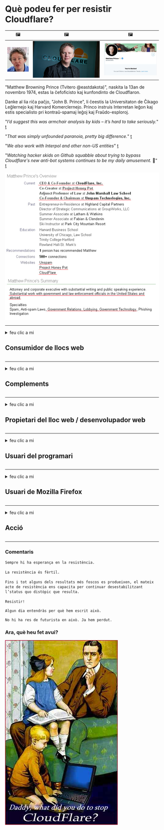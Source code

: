 # Què podeu fer per resistir Cloudflare?

| 🖼 | 🖼 | 🖼 |
| --- | --- | --- |
| ![](../image/matthew_prince_teen.jpg) | ![](../image/matthew_prince.jpg) | ![](../image/blockedbymatthewprince.jpg) |


"Matthew Browning Prince (Tvitero @eastdakota)", naskita la 13an de novembro 1974, estas la ĉefoficisto kaj kunfondinto de Cloudflaron.

Danke al lia riĉa paĉjo, "John B. Prince", li ĉeestis la Universitaton de Ĉikago Leĝlernejo kaj Harvard Komerclernejo.
Princo instruis Interretan leĝon kaj estis specialisto pri kontraŭ-spamaj leĝoj kaj Fraŭdo-esploroj.


"*I’d suggest this was armchair analysis by kids – it’s hard to take seriously.*" [t](https://www.theguardian.com/technology/2015/nov/19/cloudflare-accused-by-anonymous-helping-isis)

"*That was simply unfounded paranoia, pretty big difference.*"  [t](https://twitter.com/xxdesmus/status/992757936123359233)

"*We also work with Interpol and other non-US entities*" [t](https://twitter.com/eastdakota/status/1203028504184360960)

"*Watching hacker skids on Github squabble about trying to bypass Cloudflare's new anti-bot systems continues to be my daily amusement.* 🍿" [t](https://twitter.com/eastdakota/status/1273277839102656515)


![](../image/whoismp.jpg)

---


<details>
<summary>feu clic a mi

## Consumidor de llocs web
</summary>


- Si el lloc web que us agrada utilitza Cloudflare, digueu-los que no l’utilitzin.
  - Queixar-se a les xarxes socials com Facebook, Reddit, Twitter o Mastodon no fa cap diferència. [Les accions són més fortes que els hashtags.](https://twitter.com/phyzonloop/status/1274132092490862594)
  - Intenteu posar-vos en contacte amb el propietari del lloc web si voleu fer-vos útil.

[Va dir Cloudflare](https://github.com/Eloston/ungoogled-chromium/issues/783):
```
Us recomanem que contacteu amb els administradors per obtenir serveis o llocs específics amb els quals tingueu problemes i que compartiu la vostra experiència.
```

[Si no ho demaneu, el propietari del lloc web mai no sabrà aquest problema.](../PEOPLE.md)

![](../image/liberapay.jpg)

[Exemple correcte](https://counterpartytalk.org/t/turn-off-cloudflare-on-counterparty-co-plz/164/5).<br>
Tens algun problema? [Alça la veu ara.](https://github.com/maraoz/maraoz.github.io/issues/1) Exemple següent.

```
Només ajudeu a la censura corporativa i la vigilància massiva.
http://crimeflare.eu.org
```

```
La vostra pàgina web es troba al jardí privat de CloudFlare, que abusa de la privadesa.
http://crimeflare.eu.org
```

- Dediqueu una estona a llegir la política de privadesa del lloc web.
  - si el lloc web està darrere de Cloudflare o el lloc web utilitza serveis connectats a Cloudflare.

Ha d’explicar què és el "Cloudflare" i demanar permís per compartir les vostres dades amb Cloudflare. Si no ho feu, es trencarà la confiança i s’hauria d’evitar el lloc web en qüestió.

[Aquí es mostra un exemple de política de privadesa acceptable](https://archive.is/bDlTz) ("Subprocessors" > "Entity Name")

```
He llegit la vostra política de privadesa i no trobo la paraula Cloudflare.
Em nego a compartir dades amb vosaltres si continueu proporcionant les meves dades a Cloudflare.
http://crimeflare.eu.org
```

Aquest és un exemple de política de privadesa que no conté la paraula Cloudflare.
[Liberland Jobs](https://archive.is/daKIr) [privacy policy](https://docsend.com/view/feiwyte):

![](../image/cfwontobey.jpg)

Cloudflare té la seva pròpia política de privadesa.
[A Cloudflare li encanten les persones que fan sexe.](https://www.reddit.com/r/GamerGhazi/comments/2s64fe/be_wary_reporting_to_cloudflare/)

Aquí teniu un bon exemple del formulari d’inscripció al lloc web.
AFAIK, lloc web zero. Confiarà en ells?

```
En fer clic a "Registra't a XYZ", acceptes les nostres condicions del servei i la nostra declaració de privadesa.
També accepteu compartir les vostres dades amb Cloudflare i també accepteu la declaració de privadesa de cloudflare.
Si Cloudflare divulga la vostra informació o no us permet connectar-vos als nostres servidors, no és culpa nostra. [*]

[ Registra't ] [ no hi estic d'acord ]
```
[*] [PEOPLE.md](../PEOPLE.md)


- Intenteu no utilitzar el seu servei. Recordeu que Cloudflare us està mirant.
  - ["I'm in your TLS, sniffin' your passworz"](../image/iminurtls.jpg)

- Cerqueu un altre lloc web. Hi ha alternatives i oportunitats a Internet.

- Convenceu els vostres amics per utilitzar Tor diàriament.
  - L’anonimat hauria de ser l’estàndard d’internet obert.
  - [Tingueu en compte que al projecte Tor no li agrada aquest projecte.](../HISTORY.md)

</details>

------

<details>
<summary>feu clic a mi

## Complements
</summary>

- Si el vostre navegador és Firefox, Tor Browser o Ungoogled Chromium, utilitzeu un d'aquests complements a continuació.
  - Si voleu afegir un altre complement, pregunteu-hi primer.


| Nom | Desenvolupador | Suport | Es pot bloquejar | Es pot notificar | Chrome |
| -------- | -------- | -------- | -------- | -------- | -------- |
| [Bloku Cloudflaron MITM-Atakon](../subfiles/about.bcma.md) | #Addon | [ ? ](http://crimeflare.eu.org/) | **Sí**     | **Sí**     |  **Sí** |
| [Ĉu ligoj estas vundeblaj al MITM-atako?](../subfiles/about.ismm.md) | #Addon | [ ? ](http://crimeflare.eu.org/) | No     | **Sí**     |  **Sí** |
| [Ĉu ĉi tiuj ligoj blokos Tor-uzanton?](../subfiles/about.isat.md) | #Addon | [ ? ](http://crimeflare.eu.org/) | No     | **Sí**     |  **Sí** |
| [Block Cloudflare MITM Attack](https://trac.torproject.org/projects/tor/attachment/ticket/24351/block_cloudflare_mitm_attack-1.0.14.1-an%2Bfx.xpi)<br>[**DELETED BY TOR PROJECT**](../HISTORY.md) | nullius | [ ? ](../tool/block_cloudflare_mitm_fx), [Link](http://crimeflare.eu.org/) | **Sí**     | **Sí**     |  No |
| [TPRB](http://34ahehcli3epmhbu2wbl6kw6zdfl74iyc4vg3ja4xwhhst332z3knkyd.onion/) | Sw | [ ? ](http://34ahehcli3epmhbu2wbl6kw6zdfl74iyc4vg3ja4xwhhst332z3knkyd.onion/) | **Sí**     | **Sí**     |  No |
| [Detect Cloudflare](https://addons.mozilla.org/en-US/firefox/addon/detect-cloudflare/) | Frank Otto | [ ? ](https://github.com/traktofon/cf-detect) | No     | **Sí**     |  No |
| [True Sight](https://addons.mozilla.org/en-US/firefox/addon/detect-cloudflare-plus/) | claustromaniac | [ ? ](https://github.com/claustromaniac/detect-cloudflare-plus) | No     | **Sí**     |  No |
| [Which Cloudflare datacenter am I visiting?](https://addons.mozilla.org/en-US/firefox/addon/cf-pop/) | 依云 | [ ? ](https://github.com/lilydjwg/cf-pop) | No     | **Sí**     |  No |


- "Decentraleyes" pot aturar la connexió a "CDNJS (Cloudflare)".
  - Evita que moltes peticions arribin a les xarxes i serveix a fitxers locals per evitar que els llocs es trenquin.
  - El desenvolupador va respondre: "[very concerning indeed](https://github.com/Synzvato/decentraleyes/issues/236#issuecomment-352049501)", "[widespread usage severely centralizes the web](https://github.com/Synzvato/decentraleyes/issues/251#issuecomment-366752049)"

- [També podeu eliminar o desconfiar del certificat Cloudflare de la vostra autoritat de certificació (CA).](https://www.ssl.com/how-to/remove-root-certificate-firefox/)

</details>

------

<details>
<summary>feu clic a mi

## Propietari del lloc web / desenvolupador web
</summary>


![](../image/word_cloudflarefree.jpg)

- No utilitzeu la solució Cloudflare, punt.
  - Pots fer-ho millor, oi? [A continuació s’explica com eliminar subscripcions, plans, dominis o comptes de Cloudflare.](https://support.cloudflare.com/hc/en-us/articles/200167776-Removing-subscriptions-plans-domains-or-accounts)

| 🖼 | 🖼 |
| --- | --- |
| ![](../image/htmlalertcloudflare.jpg) | ![](../image/htmlalertcloudflare2.jpg) |

- Voleu més clients? Saps que has de fer. La pista és "per sobre de la línia".
  - [Hola, heu escrit "Ens prenem seriosament la vostra privadesa", però tinc "Error 403 Prohibit Anonymous Proxy No Allowed".](https://it.slashdot.org/story/19/02/19/0033255/stop-saying-we-take-your-privacy-and-security-seriously) Per què bloquegeu Tor o VPN? [I per què bloquegeu els correus electrònics temporals?](http://523kpawzkarw3j6afz2elxfs4h3hfclomkcmbjs6kaimo4lokympi6yd.onion/)

![](../image/anonexist.jpg)

- L’ús de Cloudflare augmentarà les possibilitats d’apagada. Els visitants no poden accedir al vostre lloc web si el vostre servidor està inactiu o Cloudflare està inactiu.
  - [Realment pensàveu que Cloudflare no baixaria mai?](https://www.ibtimes.com/cloudflare-down-not-working-sites-producing-504-gateway-timeout-errors-2618008) [Another](https://twitter.com/Jedduff/status/1097875615997399040) [sample](https://twitter.com/search?f=tweets&vertical=default&q=Cloudflare%20is%20having%20problems). [Need more](../PEOPLE.md)?

![](../image/cloudflareinternalerror.jpg)

- L'ús de Cloudflare per representar el vostre "servei API", "servidor d'actualització de programari" o "feed RSS" perjudicarà el vostre client. Un client us va trucar i us va dir "Ja no puc utilitzar la vostra API" i no teniu ni idea de què passa. Cloudflare pot bloquejar silenciosament el vostre client. Creus que està bé?
  - Hi ha molts serveis de connexió en línia de clients i lectors RSS. Per què publiqueu flux RSS si no permeteu que la gent es subscrigui?

![](../image/rssfeedovercf.jpg)

- Necessiteu un certificat HTTPS? Utilitzeu "Encriptem" o només el compreu a una empresa de CA.

- Necessiteu un servidor DNS? No podeu configurar el vostre propi servidor? Què passa amb ells: [Hurricane Electric Free DNS](https://dns.he.net/), [Dyn.com](https://dyn.com/dns/), [1984 Hosting](https://www.1984hosting.com/), [Afraid.Org (Administrador suprimiu el vostre compte si utilitzeu TOR)](https://freedns.afraid.org/)

- Busqueu servei d’allotjament? Només gratuït? Què passa amb ells: [Onion Service](http://vww6ybal4bd7szmgncyruucpgfkqahzddi37ktceo3ah7ngmcopnpyyd.onion/en/security/network-security/tor/onionservices-best-practices), [Free Web Hosting Area](https://freewha.com/), [Autistici/Inventati Web Site Hosting](https://www.autinv5q6en4gpf4.onion/services/website), [Github Pages](https://pages.github.com/), [Surge](https://surge.sh/)
  - [Alternatives a Cloudflare](../subfiles/cloudflare-alternatives.md)

- Feu servir "cloudflare-ipfs.com"? [Sabeu que Cloudflare IPFS és dolent?](../PEOPLE.md)

- Instal·leu el tallafoc d'aplicacions web, com ara OWASP i Fail2Ban, al vostre servidor i configureu-lo correctament.
  - Bloquejar Tor no és una solució. No castigueu a tothom només per usuaris petits i dolents.

- Redirigeix ​​o bloqueja els usuaris de "Cloudflare Warp" perquè accedeixin al teu lloc web. I proporcioneu un motiu si podeu.

> Llista d’IP: "[Els intervals d’IP actuals de Cloudflare](cloudflare_inc/)"

> A: Només cal bloquejar-los

```
server {
...
deny 173.245.48.0/20;
deny 103.21.244.0/22;
deny 103.22.200.0/22;
deny 103.31.4.0/22;
deny 141.101.64.0/18;
deny 108.162.192.0/18;
deny 190.93.240.0/20;
deny 188.114.96.0/20;
deny 197.234.240.0/22;
deny 198.41.128.0/17;
deny 162.158.0.0/15;
deny 104.16.0.0/12;
deny 172.64.0.0/13;
deny 131.0.72.0/22;
deny 2400:cb00::/32;
deny 2606:4700::/32;
deny 2803:f800::/32;
deny 2405:b500::/32;
deny 2405:8100::/32;
deny 2a06:98c0::/29;
deny 2c0f:f248::/32;
...
}
```

> B: Redirigeix ​​a la pàgina d'advertència

```
http {
...
geo $iscf {
default 0;
173.245.48.0/20 1;
103.21.244.0/22 1;
103.22.200.0/22 1;
103.31.4.0/22 1;
141.101.64.0/18 1;
108.162.192.0/18 1;
190.93.240.0/20 1;
188.114.96.0/20 1;
197.234.240.0/22 1;
198.41.128.0/17 1;
162.158.0.0/15 1;
104.16.0.0/12 1;
172.64.0.0/13 1;
131.0.72.0/22 1;
2400:cb00::/32 1;
2606:4700::/32 1;
2803:f800::/32 1;
2405:b500::/32 1;
2405:8100::/32 1;
2a06:98c0::/29 1;
2c0f:f248::/32 1;
}
...
}

server {
...
if ($iscf) {rewrite ^ https://example.com/cfwsorry.php;}
...
}

<?php
header('HTTP/1.1 406 Not Acceptable');
echo <<<CLOUDFLARED
Thank you for visiting ourwebsite.com!<br />
We are sorry, but we can't serve you because your connection is being intercepted by Cloudflare.<br />
Please read http://crimeflare.eu.org for more information.<br />
CLOUDFLARED;
die();
```

- Configureu Tor Onion Service o I2P insite si creieu en la llibertat i acolliu usuaris anònims.

- Demaneu consell a altres operadors de llocs web dobles Clearnet / Tor i feu amics anònims.

</details>

------

<details>
<summary>feu clic a mi

## Usuari del programari
</summary>


- Discord utilitza CloudFlare. Alternatives? Nosaltres recomenem [**Briar** (Android)](https://f-droid.org/en/packages/org.briarproject.briar.android/), [Ricochet (PC)](https://ricochet.im/), [Tox + Tor (Android/PC)](https://tox.chat/download.html)
  - Briar inclou el dimoni Tor, de manera que no cal instal·lar Orbot.
  - Els desenvolupadors de Qwtch, Open Privacy, van esborrar el projecte stop_cloudflare del seu servei git sense previ avís.

- Si utilitzeu Debian GNU / Linux o qualsevol derivat, subscriviu-vos: [bug #831835](https://bugs.debian.org/cgi-bin/bugreport.cgi?bug=831835). I si podeu, ajudeu a verificar el pegat i ajudeu el mantenidor a arribar a la conclusió correcta sobre si s’ha d’acceptar.

- Recomaneu sempre aquests navegadors.

| Nom | Desenvolupador | Suport | Comenta |
| -------- | -------- | -------- | -------- |
| [Ungoogled-Chromium](https://ungoogled-software.github.io/ungoogled-chromium-binaries/) | Eloston | [ ? ](https://github.com/Eloston/ungoogled-chromium) | PC (Win, Mac, Linux)  _!Tor_ |
| [Bromite](https://www.bromite.org/fdroid) | Bromite | [ ? ](https://github.com/bromite/bromite/issues) | Android  _!Tor_ |
| [Tor Browser](https://www.torproject.org/download/) | Tor Project | [ ? ](https://support.torproject.org/) | PC (Win, Mac, Linux)  _Tor_|
| [Tor Browser Android](https://www.torproject.org/download/) | Tor Project | [ ? ](https://support.torproject.org/) | Android  _Tor_|
| [Onion Browser](https://itunes.apple.com/us/app/onion-browser/id519296448?mt=8) | Mike Tigas | [ ? ](https://github.com/OnionBrowser/OnionBrowser/issues) | Apple iOS  _Tor_|
| [GNU/Icecat](https://www.gnu.org/software/gnuzilla/) | GNU | [ ? ](https://www.gnu.org/software/gnuzilla/) | PC (Linux) |
| [IceCatMobile](https://f-droid.org/en/packages/org.gnu.icecat/) | GNU | [ ? ](https://lists.gnu.org/mailman/listinfo/bug-gnuzilla) | Android |
| [Iridium Browser](https://iridiumbrowser.de/about/) | Iridium | [ ? ](https://github.com/iridium-browser/iridium-browser/) | PC (Win, Mac, Linux, OpenBSD) |


La privadesa d'altres programes és imperfecta. Això no vol dir que el navegador Tor sigui "perfecte".
No hi ha cap tecnologia 100% segura ni 100% privada a Internet.

- No voleu utilitzar Tor? Podeu utilitzar qualsevol navegador amb el dimoni Tor.
  - [Tingueu en compte que al projecte Tor no els agrada això.](https://support.torproject.org/tbb/tbb-9/) Utilitzeu el navegador Tor si podeu fer-ho.
- [Com s'utilitza Chromium amb Tor](../subfiles/chromium_tor.md)


Parlem de la privadesa d'altres programes.

- [Si realment necessiteu utilitzar Firefox, trieu "Firefox ESR".](https://www.mozilla.org/en-US/firefox/organizations/)
  - [Firefox - Spyware Watchdog](https://spyware.neocities.org/articles/firefox.html)
  - [Firefox rebutja la llibertat d’expressió i prohibeix la llibertat d’expressió](https://web.archive.org/web/20200423010026/https://reclaimthenet.org/firefox-rejects-free-speech-bans-free-speech-commenting-plugin-dissenter-from-its-extensions-gallery/)
  - ["Més de 100 vots a la baixa. Sembla que demanar a una empresa de programari que s’adhereixi a ... el programari és massa en aquests dies."](https://old.reddit.com/r/firefox/comments/gutdiw/weve_got_work_to_do_the_mozilla_blog/fslbbb6/)
  - [Uh, per què Firefox em mostra enllaços patrocinats a la barra d’URL?](https://www.reddit.com/r/firefox/comments/jybx2w/uh_why_is_firefox_showing_me_sponsored_links_in/)
  - [Mozilla - Diable encarnat](https://digdeeper.neocities.org/ghost/mozilla.html)

- [Recordeu que Mozilla utilitza el servei Cloudflare.](https://www.robtex.com/dns-lookup/www.mozilla.org) [També utilitzen el servei DNS de Cloudflare al seu producte.](https://www.theregister.co.uk/2018/03/21/mozilla_testing_dns_encryption/)

- [Mozilla va rebutjar oficialment aquest bitllet.](https://bugzilla.mozilla.org/show_bug.cgi?id=1426618)

- [Firefox Focus és una broma.](https://github.com/mozilla-mobile/focus-android/issues/1743) [Van prometre desactivar la telemetria, però la van canviar.](https://github.com/mozilla-mobile/focus-android/issues/4210)

- [Al desenvolupador de PaleMoon / Basilisk li encanta Cloudflare.](https://github.com/mozilla-mobile/focus-android/issues/1743#issuecomment-345993097)
  - [El servidor d’arxius de Pale Moon va piratejar i difondre programari maliciós durant 18 mesos](https://www.reddit.com/r/privacytoolsIO/comments/cc808y/pale_moons_archive_server_hacked_and_spread/)
  - També odia els usuaris de Tor - "[Que sigui hostil cap a Tor. Crec que la majoria de llocs haurien de ser hostils envers Tor, tenint en compte el seu factor d'abús extremadament elevat.](https://github.com/yacy/yacy_search_server/issues/314#issuecomment-565932097)"

- [Waterfox té un greu problema de "telèfons a casa"](https://spyware.neocities.org/articles/waterfox.html)

- [Google Chrome és un programari espia.](https://www.gnu.org/proprietary/malware-google.en.html)
  - [Google perfila la vostra activitat.](https://spyware.neocities.org/articles/chrome.html)

- [SRWare Iron fa que hi hagi massa telèfons connectats a casa.](https://spyware.neocities.org/articles/iron.html) També es connecta a dominis de google.

- [Seguidors de Facebook / Twitter de la llista blanca del navegador Brave.](https://www.bleepingcomputer.com/news/security/facebook-twitter-trackers-whitelisted-by-brave-browser/)
  - [Aquí hi ha més números.](https://spyware.neocities.org/articles/brave.html)
  - [identificador d'afiliat binance](https://twitter.com/cryptonator1337/status/1269594587716374528)

- [Microsoft Edge permet a Facebook executar codi Flash darrere de l’esquena dels usuaris.](https://www.zdnet.com/article/microsoft-edge-lets-facebook-run-flash-code-behind-users-backs/)

- [Vivaldi no respecta la vostra privadesa.](https://spyware.neocities.org/articles/vivaldi.html)

- [Nivell de programari espia Opera: extremadament alt](https://spyware.neocities.org/articles/opera.html)

- Apple iOS: [No hauríeu d’utilitzar iOS, principalment perquè és programari maliciós.](https://www.gnu.org/proprietary/malware-apple.html)

Per tant, recomanem només la taula anterior. Res més.

</details>

------

<details>
<summary>feu clic a mi

## Usuari de Mozilla Firefox
</summary>


- "Firefox Nightly" enviarà informació de depuració als servidors de Mozilla sense mètode de desactivació.
  - [Els servidors de Mozilla fan servir Cloudflare](https://www.digwebinterface.com/?hostnames=www.mozilla.org%0D%0Amozilla.cloudflare-dns.com&type=&ns=resolver&useresolver=8.8.4.4&nameservers=)

- És possible prohibir que Firefox es connecti a servidors Mozilla.
  - [Guia de plantilles de polítiques de Mozilla](https://github.com/mozilla/policy-templates/blob/master/README.md)
  - Tingueu en compte que aquest truc pot deixar de funcionar en una versió posterior perquè a Mozilla li agrada fer la llista blanca a si mateixa.
  - Utilitzeu el tallafoc i el filtre DNS per bloquejar-los completament.

"`/distribution/policies.json`"

>     "WebsiteFilter": {
> 		"Block": [
> 		"*://*.mozilla.com/*",
> 		"*://*.mozilla.net/*",
> 		"*://*.mozilla.org/*",
> 		"*://webcompat.com/*",
> 		"*://*.firefox.com/*",
> 		"*://*.thunderbird.net/*",
> 		"*://*.cloudflare.com/*"
> 		]
>     },


- ~~Notifiqueu un error al rastrejador de Mozilla, indicant-los que no facin servir Cloudflare.~~ Hi ha hagut un informe d'errors sobre bugzilla. Molta gent va publicar la seva preocupació, però l'administrador va ocultar l'error el 2018.

- Podeu desactivar DoH al Firefox.
  - [Canvia el proveïdor de DNS per defecte de Firefox](../subfiles/change-firefox-dns.md)

![](../image/firefoxdns.jpg)

- [Si voleu utilitzar DNS no ISP, penseu en utilitzar el servei DNS OpenNIC Tier2 o qualsevol dels serveis DNS no Cloudflare.](https://wiki.opennic.org/start)
![](../image/opennic.jpg)
  - Bloqueja Cloudflare amb DNS. [Crimeflare DNS](https://dns.crimeflare.eu.org/)

- Podeu utilitzar Tor com a resolució de DNS. [Si no sou expert en Tor, feu una pregunta aquí.](https://tor.stackexchange.com/)

> **Com?**
> 1. Descarregueu Tor i instal·leu-lo al vostre ordinador.
> 2. Afegiu aquesta línia al fitxer "torrc".
> DNSPort 127.0.0.1:53
> 3. Reinicieu Tor.
> 4. Establiu el servidor DNS del vostre ordinador a "127.0.0.1".

</details>

------

<details>
<summary>feu clic a mi

## Acció
</summary>


- Expliqueu als altres que us envolten els perills de Cloudflare.

- [Ajudeu a millorar aquest dipòsit.](http://crimeflare.eu.org).
  - Tant les llistes, els arguments en contra com els detalls.

- [Documentar i fer molt públic on les coses van malament amb Cloudflare (i empreses similars), assegurant-se d'esmentar aquest dipòsit quan ho faci](http://crimeflare.eu.org) :)

- Feu que més persones utilitzin Tor per defecte perquè puguin experimentar el web des de la perspectiva de diferents parts del món.

- Inicieu grups, a les xarxes socials i al meatspace, dedicats a alliberar el món de Cloudflare.

- Si escau, enllaceu amb aquests grups en aquest repositori; pot ser un lloc per coordinar-vos com a grups.

- [Inicieu una cooperativa que pugui proporcionar una alternativa significativa no corporativa a Cloudflare.](../subfiles/cloudflare-alternatives.md)

- Feu-nos saber qualsevol alternativa per ajudar, com a mínim, a proporcionar diverses capes de defensa contra Cloudflare.

- Si sou client de Cloudflare, configureu la configuració de privadesa i espereu que els infringeixi.
  - [A continuació, incloeu-los en càrrecs contra el correu brossa i contra la privadesa](https://twitter.com/thexpaw/status/1108424723233419264)

- Si sou als Estats Units d'Amèrica i el lloc web en qüestió és un banc o un comptable, proveu de fer pressió legal sota la Llei Gramm-Leach-Bliley o la Llei d'Americans amb DIsabilities i informeu-nos de fins on arribeu .

- Si el lloc web és un lloc governamental, intenteu exercir pressió legal en virtut de la 1a Esmena de la Constitució dels Estats Units.

- Si sou ciutadà de la UE, poseu-vos en contacte amb el lloc web per enviar la vostra informació personal segons el Reglament general de protecció de dades. Si es neguen a proporcionar-vos la vostra informació, això infringeix la llei.

- Per a les empreses que afirmen oferir servei al seu lloc web, intenteu informar-les de "publicitat falsa" a les organitzacions de protecció del consumidor i BBB. Els llocs web Cloudflare són servits per servidors Cloudflare.

- [La UIT suggereix al context nord-americà que Cloudflare comença a ser prou gran com perquè la llei antimonopoli pugui ser enderrocada.](https://www.itu.int/en/ITU-T/Workshops-and-Seminars/20181218/Documents/Geoff_Huston_Presentation.pdf)

- És concebible que la versió 4 de GNU GPL inclogui una disposició contra l’emmagatzematge de codi font darrere d’aquest servei, que requereixi per a tots els programes GPLv4 i posteriors que almenys el codi font sigui accessible a través d’un mitjà que no discrimini els usuaris de Tor.

</details>

------

### Comentaris

```
Sempre hi ha esperança en la resistència.

La resistència és fèrtil.

Fins i tot alguns dels resultats més foscos es produeixen, el mateix acte de resistència ens capacita per continuar desestabilitzant l’status quo distòpic que resulta.

Resistir!
```

```
Algun dia entendràs per què hem escrit això.
```

```
No hi ha res de futurista en això. Ja hem perdut.
```

### Ara, què heu fet avui?


![](../image/stopcf.jpg)

